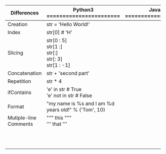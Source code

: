 | Differences           | Python3<br>=======================                          | Javascript<br>======================= | Java<br>======================= |
| --------------------- | ----------------------------------------------------------- | ------------------------------------- | ------------------------------- |
| Creation              | str = 'Hello World!'                                        |                                       |                                 |
| Index                 | str[0] # 'H'                                                |                                       |                                 |
| Slicing               | str[0 : 5]<br>str[1 :]<br>str[:]<br>str[: 3]<br>str[1 : -1] |                                       |                                 |
| Concatenation         | str + 'second part'                                         |                                       |                                 |
| Repetition            | str * 4                                                     |                                       |                                 |
| ifContains            | 'e' in str # True<br>'e' not in str # False                 |                                       |                                 |
| Format                | "my name is %s and I am %d years old!" % ('Tom', 10)        |                                       |                                 |
| Mutiple-line Comments | """ this """<br>''' that '''                                |                                       |                                 |
|                       |                                                             |                                       |                                 |
|                       |                                                             |                                       |                                 |
|                       |                                                             |                                       |                                 |
|                       |                                                             |                                       |                                 |
|                       |                                                             |                                       |                                 |
|                       |                                                             |                                       |                                 |
|                       |                                                             |                                       |                                 |
|                       |                                                             |                                       |                                 |
|                       |                                                             |                                       |                                 |
|                       |                                                             |                                       |                                 |
|                       |                                                             |                                       |                                 |


